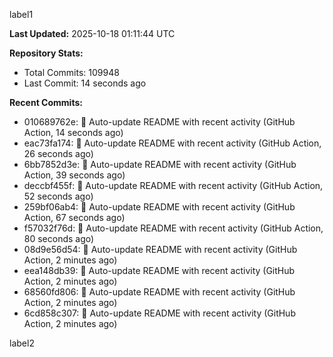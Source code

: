 
label1 
<!-- ACTIVITY_START -->
**Last Updated:** 2025-10-18 01:11:44 UTC

**Repository Stats:**
- Total Commits: 109948
- Last Commit: 14 seconds ago

**Recent Commits:**
- 010689762e: 🤖 Auto-update README with recent activity (GitHub Action, 14 seconds ago)
- eac73fa174: 🤖 Auto-update README with recent activity (GitHub Action, 26 seconds ago)
- 6bb7852d3e: 🤖 Auto-update README with recent activity (GitHub Action, 39 seconds ago)
- deccbf455f: 🤖 Auto-update README with recent activity (GitHub Action, 52 seconds ago)
- 259bf06ab4: 🤖 Auto-update README with recent activity (GitHub Action, 67 seconds ago)
- f57032f76d: 🤖 Auto-update README with recent activity (GitHub Action, 80 seconds ago)
- 08d9e56d54: 🤖 Auto-update README with recent activity (GitHub Action, 2 minutes ago)
- eea148db39: 🤖 Auto-update README with recent activity (GitHub Action, 2 minutes ago)
- 68560fd806: 🤖 Auto-update README with recent activity (GitHub Action, 2 minutes ago)
- 6cd858c307: 🤖 Auto-update README with recent activity (GitHub Action, 2 minutes ago)
<!-- ACTIVITY_END -->

label2
